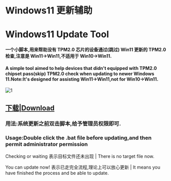 # Windows11 更新辅助

# Windows11 Update Tool

#### 一个小脚本,用来帮助没有 TPM2.0 芯片的设备通过(跳过) Win11 更新的 TPM2.0 检查,注意是 Win11→Win11,不适用于 Win10→Win11.

#### A simple tool aimed to help devices that didn't equipped with TPM2.0 chipset pass(skip) TPM2.0 check when updating to newer Windows 11.Note:It's designed for assisting Win11→Win11,not for Win10→Win11.
![1](https://user-images.githubusercontent.com/35332983/149905693-74adf36a-b006-4d29-be45-05860a6e4f4c.png)

## [下载|Download](https://github.com/wutong233/Win11_Update_Assistant/releases/download/The_Last_Version_Again/Windows11.bat)

### 用法:系统更新之前双击脚本,给予管理员权限即可.

### Usage:Double click the .bat file before updating,and then permit administrator permission

Checking or waiting 表示目标文件还未出现 | There is no target file now.

You can update now! 表示已走完全流程,理论上可以放心更新 | It means you have finished the process and be able to update.
